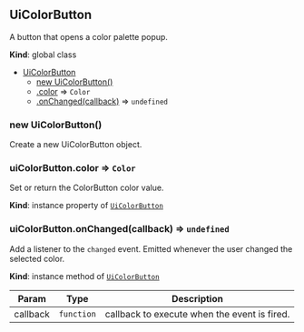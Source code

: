 <a name="UiColorButton"></a>

## UiColorButton
A button that opens a color palette popup.

**Kind**: global class  

* [UiColorButton](#UiColorButton)
    * [new UiColorButton()](#new_UiColorButton_new)
    * [.color](#UiColorButton+color) ⇒ <code>Color</code>
    * [.onChanged(callback)](#UiColorButton+onChanged) ⇒ <code>undefined</code>

<a name="new_UiColorButton_new"></a>

### new UiColorButton()
Create a new UiColorButton object.

<a name="UiColorButton+color"></a>

### uiColorButton.color ⇒ <code>Color</code>
Set or return the ColorButton color value.

**Kind**: instance property of [<code>UiColorButton</code>](#UiColorButton)  
<a name="UiColorButton+onChanged"></a>

### uiColorButton.onChanged(callback) ⇒ <code>undefined</code>
Add a listener to the `changed` event. Emitted whenever the user
changed the selected color.

**Kind**: instance method of [<code>UiColorButton</code>](#UiColorButton)  

| Param | Type | Description |
| --- | --- | --- |
| callback | <code>function</code> | callback to execute when the event is fired. |

